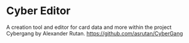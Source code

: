 # Cyber Editor
A creation tool and editor for card data and more within the project Cybergang by Alexander Rutan. https://github.com/asrutan/CyberGang 
